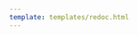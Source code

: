 ```yaml
---
template: templates/redoc.html
---
```


<redoc spec-url='https://raw.githubusercontent.com/wso2/docs-apk/refs/heads/1.1.0/en/docs/catalogs/config-generator-catalogs/artifact-deployer-api.yaml'></redoc>
<script src="https://cdn.jsdelivr.net/npm/redoc@next/bundles/redoc.standalone.js"> </script>